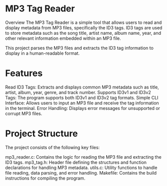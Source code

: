 # MP3 Tag Reader
Overview
The MP3 Tag Reader is a simple tool that allows users to read and display metadata from MP3 files, specifically the ID3 tags. ID3 tags are used to store metadata such as the song title, artist name, album name, year, and other relevant information embedded within an MP3 file.

This project parses the MP3 files and extracts the ID3 tag information to display in a human-readable format.

# Features
Read ID3 Tags: Extracts and displays common MP3 metadata such as title, artist, album, year, genre, and track number.
Supports ID3v1 and ID3v2 Tags: The program supports both ID3v1 and ID3v2 tag formats.
Simple CLI Interface: Allows users to input an MP3 file and receive the tag information in the terminal.
Error Handling: Displays error messages for unsupported or corrupt MP3 files.
# Project Structure
The project consists of the following key files:

mp3_reader.c: Contains the logic for reading the MP3 file and extracting the ID3 tags.
mp3_tag.h: Header file defining the structures and function declarations for handling MP3 metadata.
utils.c: Utility functions to handle file reading, data parsing, and error handling.
Makefile: Contains the build instructions for compiling the program.
